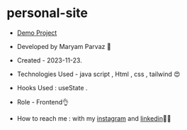 # personal-site
- [Demo Project](https://maryamparvaz.github.io/To-Do-List-1/)

- Developed by Maryam Parvaz 🙎

- Created - 2023-11-23.

- Technologies Used - java script , Html , css , tailwind 😍

- Hooks Used : useState .

- Role - Frontend👌

- How to reach me : with my [instagram](https://www.instagram.com/maryamparvaz_web) and [linkedin](https://www.linkedin.com/in/maryam-parvaz-3687b327a/)👩‍💻
